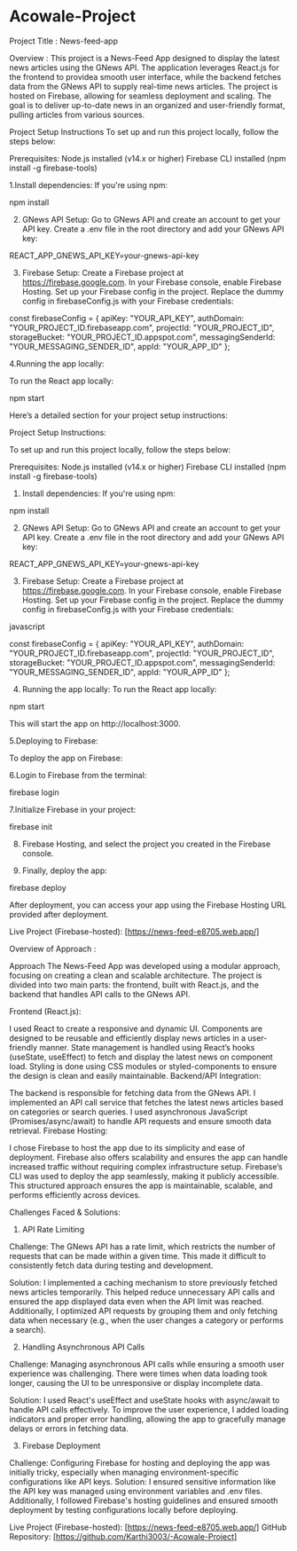 # Acowale-Project

Project Title : News-feed-app

Overview : This project is a News-Feed App designed to display the latest news articles using the GNews API. The application leverages React.js for the frontend to providea smooth user interface,
while the backend fetches data from the GNews API to supply real-time news articles. The project is hosted on Firebase, allowing for seamless deployment and scaling. 
The goal is to deliver up-to-date news in an organized and user-friendly format, pulling articles from various sources.

Project Setup Instructions
To set up and run this project locally, follow the steps below:

Prerequisites:
Node.js installed (v14.x or higher)
Firebase CLI installed (npm install -g firebase-tools)

1.Install dependencies:
If you're using npm:

npm install

2. GNews API Setup:
Go to GNews API and create an account to get your API key.
Create a .env file in the root directory and add your GNews API key:

REACT_APP_GNEWS_API_KEY=your-gnews-api-key

3. Firebase Setup:
Create a Firebase project at https://firebase.google.com.
In your Firebase console, enable Firebase Hosting.
Set up your Firebase config in the project. Replace the dummy config in firebaseConfig.js with your Firebase credentials:

const firebaseConfig = {
  apiKey: "YOUR_API_KEY",
  authDomain: "YOUR_PROJECT_ID.firebaseapp.com",
  projectId: "YOUR_PROJECT_ID",
  storageBucket: "YOUR_PROJECT_ID.appspot.com",
  messagingSenderId: "YOUR_MESSAGING_SENDER_ID",
  appId: "YOUR_APP_ID"
};

4.Running the app locally:

To run the React app locally:

npm start


Here’s a detailed section for your project setup instructions:

Project Setup Instructions:

To set up and run this project locally, follow the steps below:

Prerequisites:
Node.js installed (v14.x or higher)
Firebase CLI installed (npm install -g firebase-tools)

1. Install dependencies:
If you're using npm:


npm install

2. GNews API Setup:
Go to GNews API and create an account to get your API key.
Create a .env file in the root directory and add your GNews API key:

REACT_APP_GNEWS_API_KEY=your-gnews-api-key

3. Firebase Setup:
Create a Firebase project at https://firebase.google.com.
In your Firebase console, enable Firebase Hosting.
Set up your Firebase config in the project. Replace the dummy config in firebaseConfig.js with your Firebase credentials:

javascript

const firebaseConfig = {
  apiKey: "YOUR_API_KEY",
  authDomain: "YOUR_PROJECT_ID.firebaseapp.com",
  projectId: "YOUR_PROJECT_ID",
  storageBucket: "YOUR_PROJECT_ID.appspot.com",
  messagingSenderId: "YOUR_MESSAGING_SENDER_ID",
  appId: "YOUR_APP_ID"
};

4. Running the app locally:
To run the React app locally:

npm start

This will start the app on http://localhost:3000.

5.Deploying to Firebase:

To deploy the app on Firebase:

6.Login to Firebase from the terminal:

firebase login

7.Initialize Firebase in your project:

firebase init

8. Firebase Hosting, and select the project you created in the Firebase console.

9. Finally, deploy the app:

firebase deploy

After deployment, you can access your app using the Firebase Hosting URL provided after deployment.

Live Project (Firebase-hosted): [https://news-feed-e8705.web.app/]



Overview of Approach : 

Approach
The News-Feed App was developed using a modular approach, focusing on creating a clean and scalable architecture. 
The project is divided into two main parts: the frontend, built with React.js,
and the backend that handles API calls to the GNews API.

Frontend (React.js):

I used React to create a responsive and dynamic UI. Components are designed to be reusable and efficiently display news articles in a user-friendly manner.
State management is handled using React’s hooks (useState, useEffect) to fetch and display the latest news on component load.
Styling is done using CSS modules or styled-components to ensure the design is clean and easily maintainable.
Backend/API Integration:

The backend is responsible for fetching data from the GNews API. I implemented an API call service that fetches the latest news articles based on categories or search queries.
I used asynchronous JavaScript (Promises/async/await) to handle API requests and ensure smooth data retrieval.
Firebase Hosting:

I chose Firebase to host the app due to its simplicity and ease of deployment. Firebase also offers scalability and ensures the app can handle increased traffic without requiring complex infrastructure setup.
Firebase’s CLI was used to deploy the app seamlessly, making it publicly accessible.
This structured approach ensures the app is maintainable, scalable, and performs efficiently across devices.


Challenges Faced & Solutions:

1. API Rate Limiting
   
Challenge: The GNews API has a rate limit, which restricts the number of requests that can be made within a given time.
This made it difficult to consistently fetch data during testing and development.

Solution: I implemented a caching mechanism to store previously fetched news articles temporarily. This helped reduce unnecessary API calls and 
ensured the app displayed data even when the API limit was reached. Additionally, I optimized API requests by grouping them and only fetching data when necessary 
(e.g., when the user changes a category or performs a search).

2. Handling Asynchronous API Calls
   
Challenge: Managing asynchronous API calls while ensuring a smooth user experience was challenging. There were times when data loading took longer,
 causing the UI to be unresponsive or display incomplete data.

Solution: I used React's useEffect and useState hooks with async/await to handle API calls effectively. To improve the user experience,
I added loading indicators and proper error handling, allowing the app to gracefully manage delays or errors in fetching data.


3. Firebase Deployment

Challenge: Configuring Firebase for hosting and deploying the app was initially tricky, especially when managing environment-specific configurations like API keys.
Solution: I ensured sensitive information like the API key was managed using environment variables and .env files. Additionally,
I followed Firebase's hosting guidelines and ensured smooth deployment by testing configurations locally before deploying.

Live Project (Firebase-hosted): [https://news-feed-e8705.web.app/]
GitHub Repository: [https://github.com/Karthi3003/-Acowale-Project]



